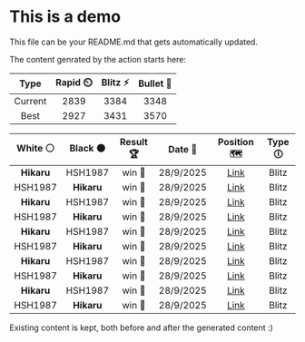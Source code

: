 # This is a demo

This file can be your README.md that gets automatically updated.

The content genrated by the action starts here:

<!--START_SECTION:chessStats-->
<!-- Automatically generated with https://github.com/Balastrong/chess-stats-action -->

| Type | Rapid ⏲️ | Blitz ⚡ | Bullet 🔫 |
|:---:|:---:|:---:|:---:|
| Current | 2839 | 3384 | 3348 |
| Best | 2927 | 3431 | 3570 |

| White ⚪ | Black ⚫ | Result 🏆 | Date 📅 | Position 🗺️ | Type 🕕 |
|:---:|:---:|:---:|:---:|:---:|:---:|
| **Hikaru** | HSH1987 | win 🥇 | 28/9/2025 | <a href="http://www.ee.unb.ca/cgi-bin/tervo/fen.pl?select=r1n2N2/1p5k/1P2p1rp/p7/P2P4/4q3/6QP/1R3R1K b - - 0 29">Link</a> | Blitz |
| HSH1987 | **Hikaru** | win 🥇 | 28/9/2025 | <a href="http://www.ee.unb.ca/cgi-bin/tervo/fen.pl?select=3B4/r7/P7/1kpppp2/2n5/2P3P1/R1P1K3/8 w - - 6 43">Link</a> | Blitz |
| **Hikaru** | HSH1987 | win 🥇 | 28/9/2025 | <a href="http://www.ee.unb.ca/cgi-bin/tervo/fen.pl?select=r3k2r/3qbpp1/4pnp1/pB1p4/Pp1P1B1P/2P3P1/1P1Q1PK1/R6R b kq - 1 19">Link</a> | Blitz |
| HSH1987 | **Hikaru** | win 🥇 | 28/9/2025 | <a href="http://www.ee.unb.ca/cgi-bin/tervo/fen.pl?select=6k1/1pr4p/1q1p1rp1/p2Pp3/P7/1P1n4/2RQN1PP/1R4K1 w - - 6 30">Link</a> | Blitz |
| **Hikaru** | HSH1987 | win 🥇 | 28/9/2025 | <a href="http://www.ee.unb.ca/cgi-bin/tervo/fen.pl?select=3N1b2/pkp5/3pr2p/4p1p1/3PP3/2P3P1/PP5P/R5K1 b - - 1 27">Link</a> | Blitz |
| HSH1987 | **Hikaru** | win 🥇 | 28/9/2025 | <a href="http://www.ee.unb.ca/cgi-bin/tervo/fen.pl?select=7R/8/5kp1/1B6/P7/6PP/r6r/3K4 w - - 7 44">Link</a> | Blitz |
| **Hikaru** | HSH1987 | win 🥇 | 28/9/2025 | <a href="http://www.ee.unb.ca/cgi-bin/tervo/fen.pl?select=5R2/5r1k/5p2/3p4/2nP2QP/2q2PP1/4R1K1/8 b - - 0 36">Link</a> | Blitz |
| HSH1987 | **Hikaru** | win 🥇 | 28/9/2025 | <a href="http://www.ee.unb.ca/cgi-bin/tervo/fen.pl?select=6k1/pb1r3p/1p4p1/2p3q1/2Pp4/1P1Nnr2/P2R1QPP/4RBK1 w - - 0 34">Link</a> | Blitz |
| **Hikaru** | HSH1987 | win 🥇 | 28/9/2025 | <a href="http://www.ee.unb.ca/cgi-bin/tervo/fen.pl?select=1k6/5RP1/p3p3/Pp1p4/5P1K/8/8/1r6 b - - 0 53">Link</a> | Blitz |
| HSH1987 | **Hikaru** | win 🥇 | 28/9/2025 | <a href="http://www.ee.unb.ca/cgi-bin/tervo/fen.pl?select=6k1/8/2p2p2/1p4pp/3P4/2P1nPBP/5RP1/1r4K1 w - - 4 41">Link</a> | Blitz |

<!--END_SECTION:chessStats-->

Existing content is kept, both before and after the generated content :)
